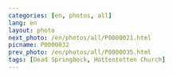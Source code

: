 ```yaml
---
categories: [en, photos, all]
lang: en
layout: photo
next_photo: /en/photos/all/P0000021.html
picname: P0000032
prev_photo: /en/photos/all/P0000035.html
tags: [Dead Springbock, Hottentotten Church]
---
```

